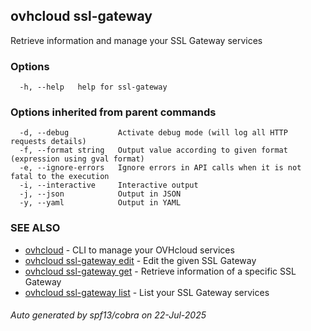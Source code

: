 ## ovhcloud ssl-gateway

Retrieve information and manage your SSL Gateway services

### Options

```
  -h, --help   help for ssl-gateway
```

### Options inherited from parent commands

```
  -d, --debug           Activate debug mode (will log all HTTP requests details)
  -f, --format string   Output value according to given format (expression using gval format)
  -e, --ignore-errors   Ignore errors in API calls when it is not fatal to the execution
  -i, --interactive     Interactive output
  -j, --json            Output in JSON
  -y, --yaml            Output in YAML
```

### SEE ALSO

* [ovhcloud](ovhcloud.md)	 - CLI to manage your OVHcloud services
* [ovhcloud ssl-gateway edit](ovhcloud_ssl-gateway_edit.md)	 - Edit the given SSL Gateway
* [ovhcloud ssl-gateway get](ovhcloud_ssl-gateway_get.md)	 - Retrieve information of a specific SSL Gateway
* [ovhcloud ssl-gateway list](ovhcloud_ssl-gateway_list.md)	 - List your SSL Gateway services

###### Auto generated by spf13/cobra on 22-Jul-2025
